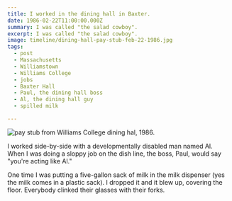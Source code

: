 ```yaml
---
title: I worked in the dining hall in Baxter.
date: 1986-02-22T11:00:00.000Z
summary: I was called "the salad cowboy".
excerpt: I was called "the salad cowboy".
image: timeline/dining-hall-pay-stub-feb-22-1986.jpg
tags:
  - post 
  - Massachusetts
  - Williamstown
  - Williams College
  - jobs
  - Baxter Hall
  - Paul, the dining hall boss
  - Al, the dining hall guy
  - spilled milk

---
```


![pay stub from Williams College dining hal, 1986.](/static/img/timeline/dining-hall-pay-stub-feb-22-1986.jpg)

I worked side-by-side with a developmentally disabled man named Al. When I was doing a sloppy job on the dish line, the boss, Paul, would say "you're acting like Al."

One time I was putting a five-gallon sack of milk in the milk dispenser (yes the milk comes in a plastic sack). I dropped it and it blew up, covering the floor. Everybody clinked their glasses with their forks.
